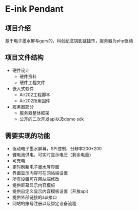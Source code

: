 # E-ink Pendant

## 项目介绍
基于电子墨水屏与gprs的，科创纪念钥匙链挂饰，服务器为php驱动

## 项目文件结构
- 硬件设计
  - 硬件资料
  - 硬件工程文件
- 嵌入式软件
  - Air202工程脚本
  - Air202所用固件
- 服务器部分
  - 服务器整体框架
  - 公开的二次开发api以及demo sdk

## 需要实现的功能
- 驱动电子墨水屏幕，SPI控制，分辨率200*200
- 锂电池供电，可实时显示电压（剩余电量）
- 可充电
- 定时刷新电子墨水屏界面
- 界面显示内容可在网站端设置
- 所有设置可在网站端修改
- 提供屏幕显示内容模板
- 提供自定义显示内容模板设置（开放api）
- 提供外部链接的api接口
- 网站的账号注册以及绑定设备流程
